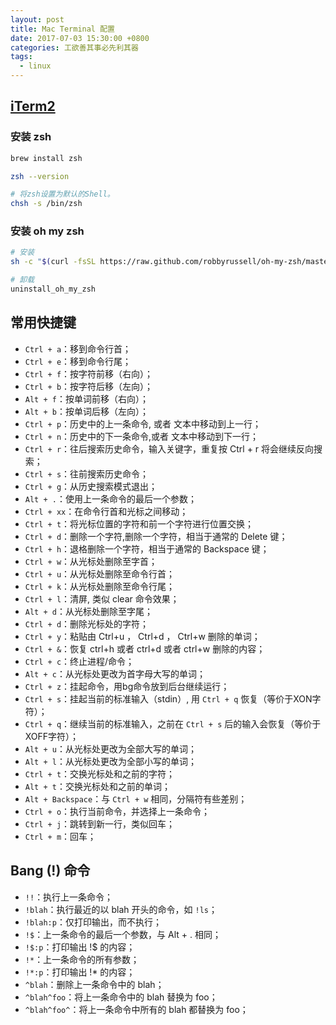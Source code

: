 ```yaml
---
layout: post
title: Mac Terminal 配置
date: 2017-07-03 15:30:00 +0800
categories: 工欲善其事必先利其器
tags:
  - linux
---
```


## [iTerm2](https://www.iterm2.com/downloads.html)

### 安装 zsh

```bash
brew install zsh

zsh --version

# 将zsh设置为默认的Shell。
chsh -s /bin/zsh
```

### 安装 oh my zsh

```bash
# 安装
sh -c "$(curl -fsSL https://raw.github.com/robbyrussell/oh-my-zsh/master/tools/install.sh)"

# 卸载
uninstall_oh_my_zsh
```

## 常用快捷键

- `Ctrl + a`：移到命令行首；
- `Ctrl + e`：移到命令行尾；
- `Ctrl + f`：按字符前移（右向）；
- `Ctrl + b`：按字符后移（左向）；
- `Alt + f`：按单词前移（右向）；
- `Alt + b`：按单词后移（左向）；
- `Ctrl + p`：历史中的上一条命令, 或者 文本中移动到上一行；
- `Ctrl + n`：历史中的下一条命令,或者 文本中移动到下一行；
- `Ctrl + r`：往后搜索历史命令，输入关键字，重复按 Ctrl + r 将会继续反向搜索；
- `Ctrl + s`：往前搜索历史命令；
- `Ctrl + g`：从历史搜索模式退出；
- `Alt + .`：使用上一条命令的最后一个参数；
- `Ctrl + xx`：在命令行首和光标之间移动；
- `Ctrl + t`：将光标位置的字符和前一个字符进行位置交换；
- `Ctrl + d`：删除一个字符,删除一个字符，相当于通常的 Delete 键；
- `Ctrl + h`：退格删除一个字符，相当于通常的 Backspace 键；
- `Ctrl + w`：从光标处删除至字首；
- `Ctrl + u`：从光标处删除至命令行首；
- `Ctrl + k`：从光标处删除至命令行尾；
- `Ctrl + l`：清屏, 类似 clear 命令效果；
- `Alt + d`：从光标处删除至字尾；
- `Ctrl + d`：删除光标处的字符；
- `Ctrl + y`：粘贴由 Ctrl+u ， Ctrl+d ， Ctrl+w 删除的单词；
- `Ctrl + &`：恢复 ctrl+h 或者 ctrl+d 或者 ctrl+w 删除的内容；
- `Ctrl + c`：终止进程/命令；
- `Alt + c`：从光标处更改为首字母大写的单词；
- `Ctrl + z`：挂起命令，用bg命令放到后台继续运行；
- `Ctrl + s`：挂起当前的标准输入（stdin）, 用 `Ctrl + q` 恢复（等价于XON字符）；
- `Ctrl + q`：继续当前的标准输入，之前在 `Ctrl + s` 后的输入会恢复（等价于XOFF字符）；
- `Alt + u`：从光标处更改为全部大写的单词；
- `Alt + l`：从光标处更改为全部小写的单词；
- `Ctrl + t`：交换光标处和之前的字符；
- `Alt + t`：交换光标处和之前的单词；
- `Alt + Backspace`：与 `Ctrl + w` 相同，分隔符有些差别；
- `Ctrl + o`：执行当前命令，并选择上一条命令；
- `Ctrl + j`：跳转到新一行，类似回车；
- `Ctrl + m`：回车；

## Bang (!) 命令

- `!!`：执行上一条命令；
- `!blah`：执行最近的以 blah 开头的命令，如 `!ls`；
- `!blah:p`：仅打印输出，而不执行；
- `!$`：上一条命令的最后一个参数，与 Alt + . 相同；
- `!$:p`：打印输出 !$ 的内容；
- `!*`：上一条命令的所有参数；
- `!*:p`：打印输出 !* 的内容；
- `^blah`：删除上一条命令中的 blah；
- `^blah^foo`：将上一条命令中的 blah 替换为 foo；
- `^blah^foo^`：将上一条命令中所有的 blah 都替换为 foo；

